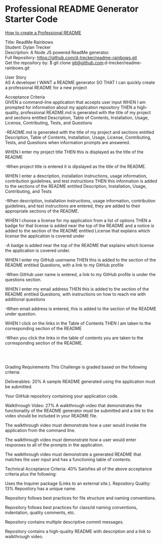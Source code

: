 # Professional README Generator Starter Code

[How to create a Professional README](./readme-guide.md)

Title: ReadMe Rainbows</br>
Student: Dylan Trecker</br>
Description: A Node JS powered ReadMe generator.</br>
Full Repository: https://github.com/d-trecker/readme-rainbows.git</br>
Get the repository by: $ git clone git@github.com:d-trecker/readme-rainbows.git </br>

User Story </br>
AS A developer
I WANT a README generator
SO THAT I can quickly create a professional README for a new project


Acceptance Criteria </br>
GIVEN a command-line application that accepts user input
WHEN I am prompted for information about my application repository
THEN a high-quality, professional README.md is generated with the title of my project and sections entitled Description, Table of Contents, Installation, Usage, License, Contributing, Tests, and Questions

-README.md is generated with the title of my project and sections entitled Description, Table of Contents, Installation, Usage, License, Contributing, Tests, and Questions when information prompts are answered. 

WHEN I enter my project title
THEN this is displayed as the title of the README

-When project title is entered it is dipslayed as the title of the README. 

WHEN I enter a description, installation instructions, usage information, contribution guidelines, and test instructions
THEN this information is added to the sections of the README entitled Description, Installation, Usage, Contributing, and Tests

-When description, installation instructions, usage information, contribution guidelines, and test instructions are entered, they are added to their appropriate sections of the README. 

WHEN I choose a license for my application from a list of options
THEN a badge for that license is added near the top of the README and a notice is added to the section of the README entitled License that explains which license the application is covered under

-A badge is added near the top of the README that explains which license the application is covered under.

WHEN I enter my GitHub username
THEN this is added to the section of the README entitled Questions, with a link to my GitHub profile

-When GitHub user name is entered, a link to my GitHub profile is under the questions section. 

WHEN I enter my email address
THEN this is added to the section of the README entitled Questions, with instructions on how to reach me with additional questions

-When email address is entered, this is added to the section of the README under question.

WHEN I click on the links in the Table of Contents
THEN I am taken to the corresponding section of the README

-When you click the links in the table of contents you are taken to the corresponding section of the README. 

</br>
</br>

Grading Requirements
This Challenge is graded based on the following criteria:

Deliverables: 20%
A sample README generated using the application must be submitted.

Your GitHub repository containing your application code.

Walkthrough Video: 27%
A walkthrough video that demonstrates the functionality of the README generator must be submitted and a link to the video should be included in your README file.

The walkthrough video must demonstrate how a user would invoke the application from the command line.

The walkthrough video must demonstrate how a user would enter responses to all of the prompts in the application.

The walkthrough video must demonstrate a generated README that matches the user input and has a functioning table of contents.

Technical Acceptance Criteria: 40%
Satisfies all of the above acceptance criteria plus the following:

Uses the Inquirer package (Links to an external site.).
Repository Quality: 13%
Repository has a unique name.

Repository follows best practices for file structure and naming conventions.

Repository follows best practices for class/id naming conventions, indentation, quality comments, etc.

Repository contains multiple descriptive commit messages.

Repository contains a high-quality README with description and a link to walkthrough video.

